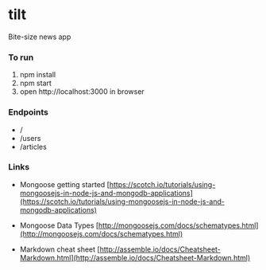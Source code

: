 # tilt
Bite-size news app

### To run
1. npm install
2. npm start
3. open http://localhost:3000 in browser

### Endpoints
* /
* /users
* /articles

### Links
* Mongoose getting started
[https://scotch.io/tutorials/using-mongoosejs-in-node-js-and-mongodb-applications](https://scotch.io/tutorials/using-mongoosejs-in-node-js-and-mongodb-applications)

* Mongoose Data Types
[http://mongoosejs.com/docs/schematypes.html](http://mongoosejs.com/docs/schematypes.html)

*  Markdown cheat sheet
[http://assemble.io/docs/Cheatsheet-Markdown.html](http://assemble.io/docs/Cheatsheet-Markdown.html)